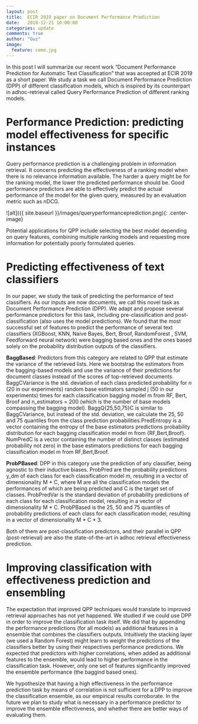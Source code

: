 ```yaml
---
layout: post
title:  ECIR 2019 paper on Document Performance Prediction
date:   2018-12-21 10:00:00
categories: update
comments: true
author: "Guz"
image:
  feature: como.jpg
---
```


<!-- ![alt](/images/image.png){: .center-image}  -->

In this post I will summarize our recent work “Document Performance Prediction for Automatic Text Classification” that was accepted at ECIR 2019 as a short paper. We study a task we call Document Performance Prediction (DPP) of different classification models, which is inspired by its counterpart in adhoc-retrieval called Query Performance Prediction of different ranking models. 

# Performance Prediction: predicting model effectiveness for specific instances
 
Query performance prediction is a challenging problem in information retrieval. It concerns predicting the effectiveness of a ranking model when there is no relevance information available. The harder a query might be for the ranking model, the lower the predicted performance should be. Good performance predictors are able to effectively predict the actual performance of the model for the given query, measured by an evaluation metric such as nDCG.

![alt]({{ site.baseurl }}/images/queryperformanceprediction.png){: .center-image}

Potential applications for QPP include selecting the best model depending on query features, combining multiple ranking models and requesting more information for potentially poorly formulated queries. 

# Predicting effectiveness of text classifiers

In our paper, we study the task of predicting the performance of text classifiers. As our inputs are now documents, we call this novel task as Document Performance Prediction (DPP). We adapt and propose several performance predictors for this task, including pre-classification and post-classification (also uses the model predictions). We found that the most successful set of features to predict the performance of several text classifiers (XGBoost, KNN, Naive Bayes, Bert, Broof, RandomForest , SVM, Feedforward neural network) were bagging based ones and the ones based solely on the probability distribution outputs of the classifiers. 

**BaggBased**: Predictors from this category are related to QPP that estimate the variance of the retrieved lists. Here we bootstrap the estimators from the bagging-based models and use the variance of their predictions for document classes instead of the scores of top-retrieved documents. BaggCVariance is the std. deviation of each class predicted probability for $n$ (20 in our experiments) random base estimators sampled j (50 in our experiments) times for each classification bagging model m from RF, Bert, Broof and n_estimators = 200 (which is the number of base models compassing the bagging model). BaggQ{25,50,75}C is similar to BaggCVariance, but instead of the std. deviation, we calculate the 25, 50 and 75 quantiles from the class prediction probabilities.PredEntropy is a vector containing the entropy of the base estimators predictions probability distribution for each bagging classification model m from {RF,Bert,Broof}. NumPredC is a vector containing the number of distinct classes (estimated probability not zero) in the base estimators predictions for each bagging classification model m from RF,Bert,Broof.

**ProbPBased**: DPP in this category use the prediction of any classifier, being agnostic to their inductive biases. ProbPred are the probability predictions y_dm of each class for each classification model m, resulting in a vector of dimensionality M * C, where M are all the classification models the performances of which are being predicted and C is the target set of classes. ProbPredVar is the standard deviation of probability predictions of each class for each classification model, resulting in a vector of dimensionality M * C. ProbPBased is the 25, 50 and 75 quantiles of probability predictions of each class for each classification model, resulting in a vector of dimensionality M * C * 3.

Both of them are post-classification predictors, and their parallel in QPP (post-retrieval) are also the state-of-the-art in adhoc retrieval effectiveness prediction.

# Improving classification with effectiveness prediction and ensembling

The expectation that improved QPP techniques would translate to improved retrieval approaches has not yet happened. We studied if we could use DPP in order to improve the classification task itself. We did that by appending the performance predictions (for all models) as additional features in a ensemble that combines the classifiers outputs. Intuitively the stacking layer (we used a Random Forest) might learn to weight the predictions of the classifiers better by using their respectives performance predictions. We expected that predictors with higher correlations, when added as additional features to the ensemble, would lead to higher performance in the classification task. However, only one set of features significantly improved the ensemble performance (the baggind based ones). 

We hypothesize that having a high effectiveness in the performance prediction task by means of correlation is not sufficient for a DPP to improve the classification ensemble, as our empirical results corroborate. In the future we plan to study what is necessary in a performance predictor to improve the ensemble effectiveness, and whether there are better ways of evaluating them.
